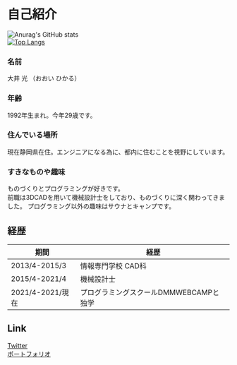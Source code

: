 # 自己紹介
![Anurag's GitHub stats](https://github-readme-stats.vercel.app/api?username=hikaru-webcamp&show_icons=true&theme=dark)  
[![Top Langs](https://github-readme-stats.vercel.app/api/top-langs/?username=hikaru-webcamp&layout=compact&theme=dracula)](https://github.com/anuraghazra/github-readme-stats)

### 名前  
大井 光 （おおい ひかる）
### 年齢  
1992年生まれ。今年29歳です。  

### 住んでいる場所  
現在静岡県在住。エンジニアになる為に、都内に住むことを視野にしています。

### すきなものや趣味
ものづくりとプログラミングが好きです。  
前職は3DCADを用いて機械設計士をしており、ものづくりに深く関わってきました。
プログラミング以外の趣味はサウナとキャンプです。  

## 経歴
|  期間  |  経歴  |
| ---- | ---- |
|  2013/4-2015/3  |情報専門学校 CAD科|
|  2015/4-2021/4  |機械設計士|
|  2021/4-2021/現在  |プログラミングスクールDMMWEBCAMPと独学|

## Link
[Twitter](https://twitter.com/utyuzinpro)  
[ポートフォリオ](https://shuffle21.xyz/)

